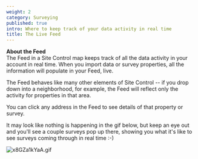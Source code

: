 ```yaml
---
weight: 2
category: Surveying
published: true
intro: Where to keep track of your data activity in real time
title: The Live Feed
---
```

**About the Feed**  
The Feed in a Site Control map keeps track of all the data activity in your account in real time. When you import data or survey properties, all the information will populate in your Feed, live.

The Feed behaves like many other elements of Site Control -- if you drop down into a neighborhood, for example, the Feed will reflect only the activity for properties in that area.

You can click any address in the Feed to see details of that property or survey.

It may look like nothing is happening in the gif below, but keep an eye out and you'll see a couple surveys pop up there, showing you what it's like to see surveys coming through in real time :-)

![x8GZa1kYaA.gif]({{site.baseurl}}/img/x8GZa1kYaA.gif)
